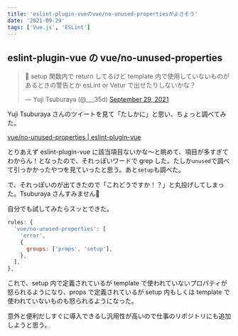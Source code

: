 ```yaml
---
title: 'eslint-plugin-vueのvue/no-unused-propertiesがよさそう'
date: '2021-09-29'
tags: ['Vue.js', 'ESLint']
---
```


## eslint-plugin-vue の vue/no-unused-properties

<blockquote class="twitter-tweet" data-partner="tweetdeck"><p lang="ja" dir="ltr">🤔 setup 関数内で return してるけど template 内で使用していないものがあるときの警告とか esLint or Vetur で出せたりしないかな？</p>&mdash; Yuji Tsuburaya (@___35d) <a href="https://twitter.com/___35d/status/1443197455814705159?ref_src=twsrc%5Etfw">September 29, 2021</a></blockquote>

Yuji Tsuburaya さんのツイートを見て「たしかに」と思い、ちょっと調べてみた。

[vue/no\-unused\-properties \| eslint\-plugin\-vue](https://eslint.vuejs.org/rules/no-unused-properties.html#options)

とりあえず eslint-plugin-vue に該当項目ないかな〜と眺めて、項目が多すぎてわからん！となったので、それっぽいワードで grep した。たしか`unused`で調べて引っかかったやつを見ていったと思う。あと`setup`も調べた。

で、それっぽいのが出てきたので「これどうですか！？」と丸投げしてしまった。Tsuburaya さんすみません:bow:

自分でも試してみたらスッとできた。

```js
rules: {
  'vue/no-unused-properties': [
    'error',
    {
      groups: ['props', 'setup'],
    },
  ],
},
```

これで、setup 内で定義されているが template で使われていないプロパティが怒られるようになり、props で定義されているが setup 内もしくは template で使われていないものも怒られるようになった。

意外と便利だしすぐに導入できるし汎用性が高いので仕事のリポジトリにも追加しようと思う。
